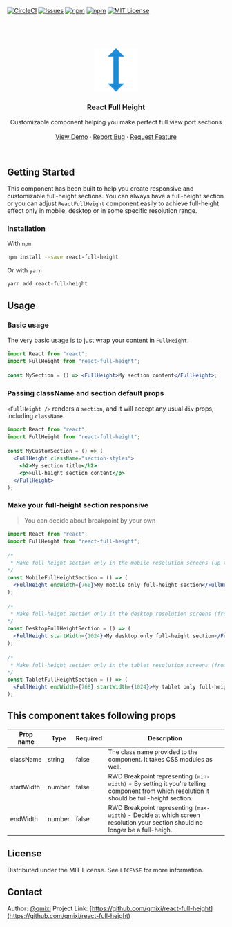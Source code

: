 [![CircleCI](https://circleci.com/gh/qmixi/react-full-height.svg?style=svg)](https://circleci.com/gh/qmixi/react-full-height) [![Issues][issues-shield]][issues-url] [![npm](https://badgen.net/npm/dt/react-full-height)](https://www.npmjs.com/package/react-full-height) [![npm](https://badgen.net/npm/dm/react-full-height)](https://www.npmjs.com/package/react-full-height) [![MIT License][license-shield]][license-url]



<br />
<br />
<br />
<p align="center">
  <a href="https://github.com/qmixi/react-full-height">
    <img src="static/icon.png" alt="Logo" width="100" height="100">
  </a>

  <h3 align="center">React Full Height</h3>

  <p align="center">
    Customizable component helping you make perfect full view port sections
    <br />
    <br />
    <a href="https://qmixi.github.io/react-full-height/demo/">View Demo</a>
    ·
    <a href="https://github.com/qmixi/react-full-height/issues">Report Bug</a>
    ·
    <a href="https://github.com/qmixi/react-full-height/issues">Request Feature</a>
  </p>
</p>
<br />


<!-- GETTING STARTED -->
## Getting Started

This component has been built to help you create responsive and customizable full-height sections. You can always have a full-height section or you can adjust `ReactFullHeight` component easily to achieve full-height effect only in mobile, desktop or in some specific resolution range.

### Installation

With `npm`
```sh
npm install --save react-full-height
```
Or with `yarn`
```sh
yarn add react-full-height
```

<!-- USAGE EXAMPLES -->
## Usage

### Basic usage

The very basic usage is to just wrap your content in `FullHeight`.

```jsx
import React from "react";
import FullHeight from "react-full-height";

const MySection = () => <FullHeight>My section content</FullHeight>;
```

### Passing className and section default props
`<FullHeight />` renders a `section`, and it will accept any usual `div` props, including `className`.

```jsx
import React from "react";
import FullHeight from "react-full-height";

const MyCustomSection = () => (
  <FullHeight className="section-styles">
    <h2>My section title</h2>
    <p>Full-height section content</p>
  </FullHeight>
);
```

### Make your full-height section responsive
> You can decide about breakpoint by your own

```jsx
import React from "react";
import FullHeight from "react-full-height";

/*
 * Make full-height section only in the mobile resolution screens (up to 768px)
*/
const MobileFullHeightSection = () => (
  <FullHeight endWidth={768}>My mobile only full-height section</FullHeight>
);

/*
 * Make full-height section only in the desktop resolution screens (from 1024px)
*/
const DesktopFullHeightSection = () => (
  <FullHeight startWidth={1024}>My desktop only full-height section</FullHeight>
);

/*
 * Make full-height section only in the tablet resolution screens (from to 768px to 1024px)
*/
const TabletFullHeightSection = () => (
  <FullHeight endWidth={768} startWidth={1024}>My tablet only full-height section</FullHeight>
);
```


## This component takes following props

| Prop name  | Type | Required | Description  |
| --------- | ---- | -------- | ------------ |
| className | string | false | The class name provided to the component. It takes CSS modules as well. |
startWidth | number | false | RWD Breakpoint representing `(min-width)` - By setting it you're telling component from which resolution it should be full-height section. |
| endWidth | number | false | RWD Breakpoint representing `(max-width`) - Decide at which screen resolution your section should no longer be a full-heigh. 


<!-- LICENSE -->
## License

Distributed under the MIT License. See `LICENSE` for more information.


<!-- CONTACT -->
## Contact
Author: [@qmixi](https://github.com/qmixi)
Project Link: [https://github.com/qmixi/react-full-height](https://github.com/qmixi/react-full-height)


[forks-shield]: https://img.shields.io/github/forks/qmixi/react-full-height.svg?style=flat-square
[forks-url]: https://github.com/qmixi/react-full-height/network/members
[issues-shield]: https://img.shields.io/github/issues/qmixi/react-full-height.svg?style=flat-square
[issues-url]: https://github.com/qmixi/react-full-height/issues
[license-shield]: https://img.shields.io/github/license/qmixi/react-full-height.svg?style=flat-square
[license-url]: https://github.com/qmixi/react-full-height/blob/master/LICENSE.txt
